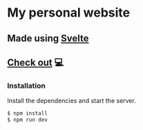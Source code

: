 # My personal website
## Made using [Svelte](https://svelte.dev/)

## [Check out](https://my-website-opal.vercel.app/) 💻

### Installation
Install the dependencies and start the server.

```sh
$ npm install
$ npm run dev
```
